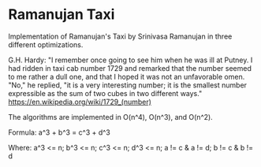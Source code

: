 # Ramanujan Taxi
Implementation of Ramanujan's Taxi by Srinivasa Ramanujan in three different optimizations. 

G.H. Hardy: "I remember once going to see him when he was ill at Putney. I had ridden in taxi cab number 1729 and
remarked that the number seemed to me rather a dull one, and that I hoped it was not an unfavorable omen.
"No," he replied, "it is a very interesting number; it is the smallest number expressible as the sum of two cubes
in two different ways." https://en.wikipedia.org/wiki/1729_(number)

The algorithms are implemented in O(n^4), O(n^3), and O(n^2).

Formula: a^3 + b^3 = c^3 + d^3

Where:
a^3 <= n;
b^3 <= n;
c^3 <= n;
d^3 <= n;
a != c  & a != d;
b != c  & b != d


